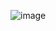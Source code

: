 ![image](https://github.com/Flyer-DM/arduino_mini_projects/assets/113033685/04e022dd-ae45-4ba9-8adc-350561f5bf4f)
